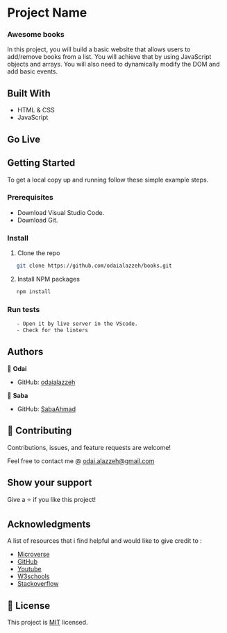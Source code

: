 
[](https://img.shields.io/badge/Microverse-blueviolet)

# Project Name

 ### Awesome books
 
In this project, you will build a basic website that allows users to add/remove books from a list. You will achieve that by using JavaScript objects and arrays. You will also need to dynamically modify the DOM and add basic events.


## Built With

- HTML & CSS
- JavaScript

## Go Live 



## Getting Started

To get a local copy up and running follow these simple example steps.


### Prerequisites
- Download Visual Studio Code.
- Download Git.

### Install

1. Clone the repo
```sh
   git clone https://github.com/odaialazzeh/books.git
```
2. Install NPM packages
```sh
   npm install
```

### Run tests
 ```sh
    - Open it by live server in the VScode.
    - Check for the linters
 ```


## Authors

👤 **Odai**

- GitHub: [odaialazzeh](https://github.com/odaialazzeh)

👤 **Saba**

- GitHub: [SabaAhmad](https://github.com/SabaAhmad786)


## 🤝 Contributing

Contributions, issues, and feature requests are welcome!

Feel free to contact me @ odai.alazzeh@gmail.com

## Show your support

Give a ⭐️ if you like this project!

## Acknowledgments

A list of resources that i find helpful and would like to give credit to :

- [Microverse ](https://www.microverse.org)
- [GitHub ](https://www.github.com)
- [Youtube ](https://www.youtube.com)
- [W3schools ](https://www.w3schools.com)
- [Stackoverflow ](https://stackoverflow.com)



## 📝 License

This project is [MIT](./License) licensed.
